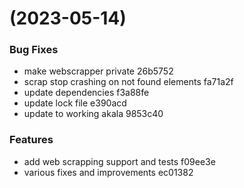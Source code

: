 #  (2023-05-14)


### Bug Fixes

* make webscrapper private 26b5752
* scrap stop crashing on not found elements fa71a2f
* update dependencies f3a88fe
* update lock file e390acd
* update to working akala 9853c40


### Features

* add web scrapping support and tests f09ee3e
* various fixes and improvements ec01382




